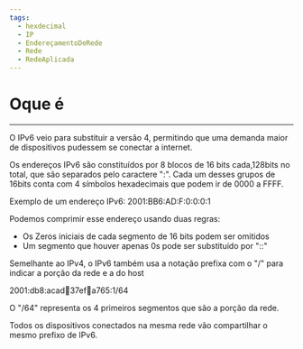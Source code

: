 ```yaml
---
tags:
  - hexdecimal
  - IP
  - EndereçamentoDeRede
  - Rede
  - RedeAplicada
---
```

# Oque é
---
O IPv6 veio para substituir a versão 4, permitindo que uma demanda maior de dispositivos pudessem se conectar a internet.

Os endereços IPv6 são constituídos por 8 blocos de 16 bits cada,128bits no total, que são separados pelo caractere ":". Cada um desses grupos de 16bits conta com 4 símbolos hexadecimais que podem ir de 0000 a FFFF.

Exemplo de um endereço IPv6: 2001:BB6:AD:F:0:0:0:1

Podemos comprimir esse endereço usando duas regras:

  - Os Zeros iniciais de cada segmento de 16 bits podem ser omitidos
  - Um segmento que houver apenas 0s pode ser substituído por "::"

Semelhante ao IPv4, o IPv6 também usa a notação prefixa com o "/" para indicar a porção da rede e a do host

2001:db8:acad:100:37ef:100:a765:1/64

O "/64" representa os 4 primeiros segmentos que são a porção da rede.

Todos os dispositivos conectados na mesma rede vão compartilhar o mesmo prefixo de IPv6.